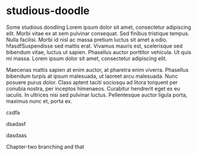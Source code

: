 # studious-doodle
Some studious doodling
 Lorem ipsum dolor sit amet, consectetur adipiscing elit. Morbi vitae ex at sem pulvinar consequat. Sed finibus tristique tempus. Nulla facilisi. Morbi id nisl ac massa pretium luctus sit amet a odio. hfasdfSuspendisse sed mattis erat. Vivamus mauris est, scelerisque sed bibendum vitae, luctus ut sapien. Phasellus auctor porttitor vehicula. Ut quis mi massa. Lorem ipsum dolor sit amet, consectetur adipiscing elit.

Maecenas mattis sapien at enim auctor, at pharetra enim viverra. Phasellus bibendum turpis at ipsum malesuada, ut laoreet arcu malesuada. Nunc posuere purus dolor. Class aptent taciti sociosqu ad litora torquent per conubia nostra, per inceptos himenaeos. Curabitur hendrerit eget ex eu iaculis. In ultrices nisi sed pulvinar luctus. Pellentesque auctor ligula porta, maximus nunc et, porta ex. 

csdfa

dsadasf 


dasdaas

Chapter-two branching and that


